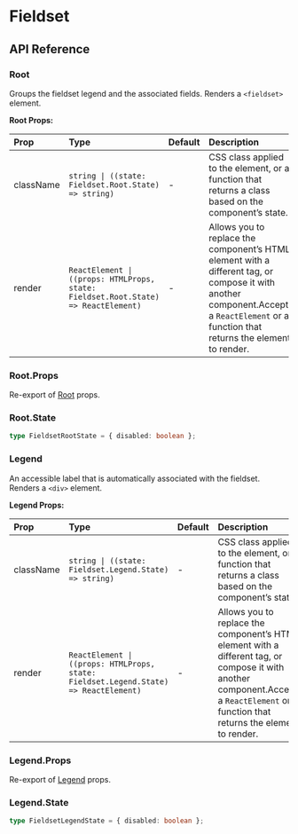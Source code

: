 # Fieldset

[//]: types.ts '<-- Autogenerated By (do not edit the following markdown directly)'

## API Reference

### Root

Groups the fieldset legend and the associated fields. Renders a `<fieldset>` element.

**Root Props:**

| Prop      | Type                                                                               | Default | Description                                                                                                                                                                              |
| :-------- | :--------------------------------------------------------------------------------- | :------ | :--------------------------------------------------------------------------------------------------------------------------------------------------------------------------------------- |
| className | `string \| ((state: Fieldset.Root.State) => string)`                               | -       | CSS class applied to the element, or a function that returns a class based on the component’s state.                                                                                     |
| render    | `ReactElement \| ((props: HTMLProps, state: Fieldset.Root.State) => ReactElement)` | -       | Allows you to replace the component’s HTML element with a different tag, or compose it with another component.Accepts a `ReactElement` or a function that returns the element to render. |

### Root.Props

Re-export of [Root](#root) props.

### Root.State

```typescript
type FieldsetRootState = { disabled: boolean };
```

### Legend

An accessible label that is automatically associated with the fieldset. Renders a `<div>` element.

**Legend Props:**

| Prop      | Type                                                                                 | Default | Description                                                                                                                                                                              |
| :-------- | :----------------------------------------------------------------------------------- | :------ | :--------------------------------------------------------------------------------------------------------------------------------------------------------------------------------------- |
| className | `string \| ((state: Fieldset.Legend.State) => string)`                               | -       | CSS class applied to the element, or a function that returns a class based on the component’s state.                                                                                     |
| render    | `ReactElement \| ((props: HTMLProps, state: Fieldset.Legend.State) => ReactElement)` | -       | Allows you to replace the component’s HTML element with a different tag, or compose it with another component.Accepts a `ReactElement` or a function that returns the element to render. |

### Legend.Props

Re-export of [Legend](#legend) props.

### Legend.State

```typescript
type FieldsetLegendState = { disabled: boolean };
```
